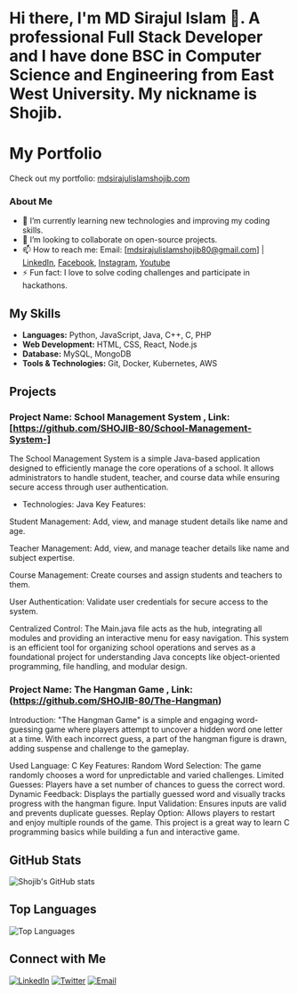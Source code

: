 # Hi there, I'm MD Sirajul Islam 👋. A professional Full Stack Developer and I have done BSC in Computer Science and Engineering from East West University. My nickname is Shojib.

# My Portfolio
Check out my portfolio: [mdsirajulislamshojib.com](https://mdsirajulislamshojib.com/)

### About Me
- 🌱 I’m currently learning new technologies and improving my coding skills.
- 👯 I’m looking to collaborate on open-source projects.
- 📫 How to reach me: Email: [mdsirajulislamshojib80@gmail.com] | [LinkedIn](https://www.linkedin.com/in/shojib-80/), [Facebook](https://www.facebook.com/MD.Sirajul.Islam.Shojib), [Instagram](https://www.instagram.com/md._.sirajul_islam?fbclid=IwY2xjawHx7N9leHRuA2FlbQIxMAABHWSR2pP4gj6fYiZ0_WGNJU-ktb5nFsu2NTgXMVTetjs7N_3cS9ZXkPZx2A_aem__wsSZUlutVzBSktvmNqF8A), [Youtube](https://www.youtube.com/@MASTERSHOJIB)
- ⚡ Fun fact: I love to solve coding challenges and participate in hackathons.

## My Skills
- **Languages:** Python, JavaScript, Java, C++, C, PHP
- **Web Development:** HTML, CSS, React, Node.js
- **Database:** MySQL, MongoDB
- **Tools & Technologies:** Git, Docker, Kubernetes, AWS

## Projects
### Project Name: School Management System , Link: [https://github.com/SHOJIB-80/School-Management-System-]
The School Management System is a simple Java-based application designed to efficiently manage the core operations of a school. It allows administrators to handle student, teacher, and course data while ensuring secure access through user authentication.

- Technologies: Java
Key Features:

Student Management:
Add, view, and manage student details like name and age.

Teacher Management:
Add, view, and manage teacher details like name and subject expertise.

Course Management:
Create courses and assign students and teachers to them.

User Authentication:
Validate user credentials for secure access to the system.

Centralized Control:
The Main.java file acts as the hub, integrating all modules and providing an interactive menu for easy navigation.
This system is an efficient tool for organizing school operations and serves as a foundational project for understanding Java concepts like object-oriented programming, file handling, and modular design.

### Project Name: The Hangman Game ,  Link: (https://github.com/SHOJIB-80/The-Hangman)
Introduction:
"The Hangman Game" is a simple and engaging word-guessing game where players attempt to uncover a hidden word one letter at a time. With each incorrect guess, a part of the hangman figure is drawn, adding suspense and challenge to the gameplay.

Used Language: C
Key Features:
Random Word Selection: The game randomly chooses a word for unpredictable and varied challenges.
Limited Guesses: Players have a set number of chances to guess the correct word.
Dynamic Feedback: Displays the partially guessed word and visually tracks progress with the hangman figure.
Input Validation: Ensures inputs are valid and prevents duplicate guesses.
Replay Option: Allows players to restart and enjoy multiple rounds of the game.
This project is a great way to learn C programming basics while building a fun and interactive game.

## GitHub Stats
![Shojib's GitHub stats](https://github-readme-stats.vercel.app/api?username=SHOJIB-80&show_icons=true&theme=radical)

## Top Languages
![Top Languages](https://github-readme-stats.vercel.app/api/top-langs/?username=SHOJIB-80&layout=compact&theme=radical)

## Connect with Me
[![LinkedIn](https://img.shields.io/badge/LinkedIn-0077B5?style=for-the-badge&logo=linkedin&logoColor=white)](https://www.linkedin.com/in/shojib-80/)
[![Twitter](https://img.shields.io/badge/Twitter-1DA1F2?style=for-the-badge&logo=twitter&logoColor=white)](https://twitter.com/shojib80)
[![Email](https://img.shields.io/badge/Email-D14836?style=for-the-badge&logo=gmail&logoColor=white)](mailto:mdsirajulislamshojib80@gmail.com)
